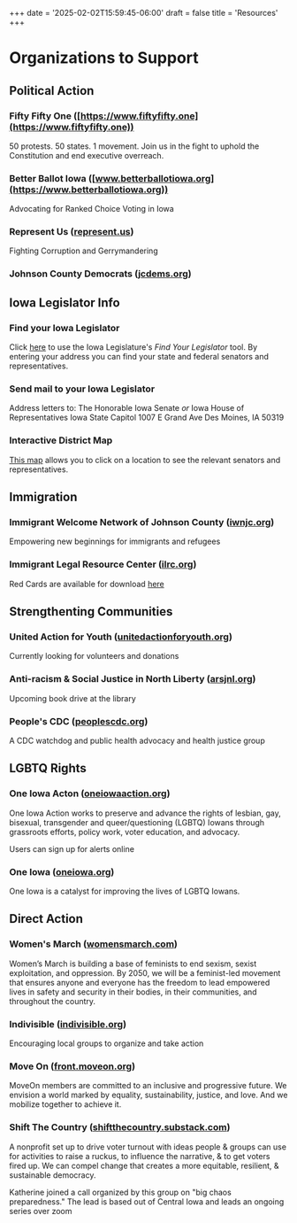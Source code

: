 +++
date = '2025-02-02T15:59:45-06:00'
draft = false
title = 'Resources'
+++

# Organizations to Support

## Political Action
### Fifty Fifty One ([https://www.fiftyfifty.one](https://www.fiftyfifty.one))
50 protests.
50 states.
1 movement.
Join us in the fight to uphold the Constitution and end executive overreach.

### Better Ballot Iowa ([www.betterballotiowa.org](https://www.betterballotiowa.org))
Advocating for Ranked Choice Voting in Iowa

### Represent Us ([represent.us](https://represent.us))
Fighting Corruption and Gerrymandering

### Johnson County Democrats ([jcdems.org](https://jcdems.org))

## Iowa Legislator Info
### Find your Iowa Legislator
Click [here](https://www.legis.iowa.gov/legislators/find) to use the Iowa Legislature's _Find Your Legislator_ tool.  By entering your address you can find your state and federal senators and representatives.

### Send mail to your Iowa Legislator
Address letters to:
The Honorable <insert name>
Iowa Senate _or_ Iowa House of Representatives
Iowa State Capitol
1007 E Grand Ave
Des Moines, IA 50319

### Interactive District Map
[This map](https://iowa-legis.maps.arcgis.com/apps/instant/lookup/index.html?appid=28fae60ae9ec4718b1c7ced53294590c) allows you to click on a location to see the relevant senators and representatives.

## Immigration
### Immigrant Welcome Network of Johnson County ([iwnjc.org](https://iwnjc.org))
Empowering new beginnings for immigrants and refugees

### Immigrant Legal Resource Center ([ilrc.org](https://www.ilrc.org))
Red Cards are available for download [here](https://www.ilrc.org/red-cards-tarjetas-rojas)


## Strengthenting Communities
### United Action for Youth ([unitedactionforyouth.org](https://unitedactionforyouth.org))
Currently looking for volunteers and donations

### Anti-racism & Social Justice in North Liberty ([arsjnl.org](https://arsjnl.org)) 
Upcoming book drive at the library

### People's CDC ([peoplescdc.org](https://peoplescdc.org))
A CDC watchdog and public health advocacy and health justice group

## LGBTQ Rights
### One Iowa Acton ([oneiowaaction.org](https://oneiowaaction.org))
One Iowa Action works to preserve and advance the rights of lesbian, gay, bisexual, transgender and queer/questioning (LGBTQ) Iowans through grassroots efforts, policy work, voter education, and advocacy.

Users can sign up for alerts online

### One Iowa ([oneiowa.org](https://oneiowa.org))
One Iowa is a catalyst for improving the lives of LGBTQ Iowans.


## Direct Action 
### Women's March ([womensmarch.com](https://womensmarch.com))
Women’s March is building a base of feminists to end sexism, sexist exploitation, and oppression. By 2050, we will be a feminist-led movement that ensures anyone and everyone has the freedom to lead empowered lives in safety and security in their bodies, in their communities, and throughout the country.

### Indivisible ([indivisible.org](https://indivisible.org))
Encouraging local groups to organize and take action

### Move On ([front.moveon.org](https://front.moveon.org))
MoveOn members are committed to an inclusive and progressive future. We envision a world marked by equality, sustainability, justice, and love. And we mobilize together to achieve it.

### Shift The Country ([shiftthecountry.substack.com](https://shiftthecountry.substack.com))
A nonprofit set up to drive voter turnout with ideas people & groups can use for activities to raise a ruckus, to influence the narrative, & to get voters fired up. We can compel change that creates a more equitable, resilient, & sustainable democracy.

Katherine joined a call organized by this group on "big chaos preparedness."  The lead is based out of Central Iowa and leads an ongoing series over zoom

